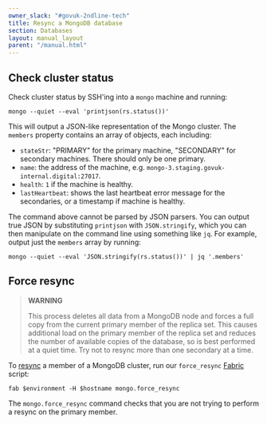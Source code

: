 ```yaml
---
owner_slack: "#govuk-2ndline-tech"
title: Resync a MongoDB database
section: Databases
layout: manual_layout
parent: "/manual.html"
---
```


## Check cluster status

Check cluster status by SSH'ing into a `mongo` machine and running:

```
mongo --quiet --eval 'printjson(rs.status())'
```

This will output a JSON-like representation of the Mongo cluster. The `members` property contains an array of objects, each including:

- `stateStr`: "PRIMARY" for the primary machine, "SECONDARY" for secondary machines. There should only be one primary.
- `name`: the address of the machine, e.g. `mongo-3.staging.govuk-internal.digital:27017`.
- `health`: `1` if the machine is healthy.
- `lastHeartbeat`: shows the last heartbeat error message for the secondaries, or a timestamp if machine is healthy.

The command above cannot be parsed by JSON parsers. You can output true JSON by substituting `printjson` with `JSON.stringify`, which you can then manipulate on the command line using something like `jq`. For example, output just the `members` array by running:

```
mongo --quiet --eval 'JSON.stringify(rs.status())' | jq '.members'
```

## Force resync

> **WARNING**
>
> This process deletes all data from a MongoDB node and forces a full
> copy from the current primary member of the replica set. This causes
> additional load on the primary member of the replica set and reduces the
> number of available copies of the database, so is best performed at a quiet
> time. Try not to resync more than one secondary at a time.

To
[resync](https://docs.mongodb.org/v2.4/tutorial/resync-replica-set-member/)
a member of a MongoDB cluster, run our `force_resync`
[Fabric](https://github.com/alphagov/fabric-scripts) script:

```
fab $environment -H $hostname mongo.force_resync
```

The `mongo.force_resync` command checks that you are not trying to
perform a resync on the primary member.
